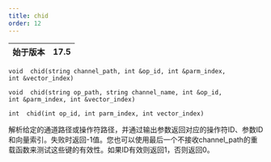 ```yaml
---
title: chid
order: 12
---
```

| 始于版本 | 17.5 |
| --- | --- |

`void  chid(string channel_path, int &op_id, int &parm_index, int &vector_index)`

`void  chid(string op_path, string channel_name, int &op_id, int &parm_index, int &vector_index)`

`int  chid(int op_id, int parm_index, int vector_index)`

解析给定的通道路径或操作符路径，并通过输出参数返回对应的操作符ID、参数ID和向量索引。失败时返回-1值。您也可以使用最后一个不接收channel_path的重载函数来测试这些键的有效性。如果ID有效则返回1，否则返回0。
